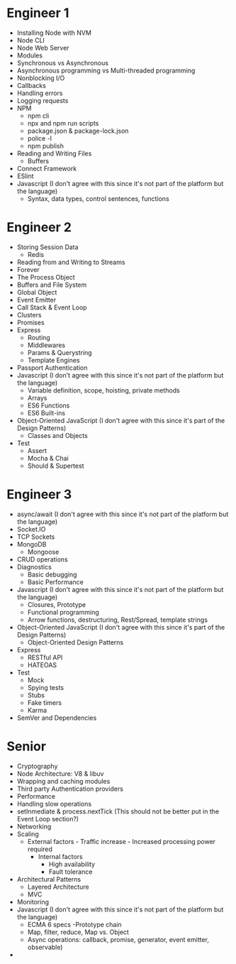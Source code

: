 # Engineer 1
- Installing Node with NVM
- Node CLI
- Node Web Server
- Modules
- Synchronous vs Asynchronous
- Asynchronous programming vs Multi-threaded programming
- Nonblocking I/O
- Callbacks
- Handling errors
- Logging requests
- NPM
  - npm cli
  - npx and npm run scripts
  - package.json & package-lock.json
  - police -l
  - npm publish
- Reading and Writing Files
	- Buffers
- Connect Framework
- ESlint
- Javascript (I don't agree with this since it's not part of the platform but the language)
  - Syntax, data types, control sentences, functions

# Engineer 2
- Storing Session Data
  - Redis
- Reading from and Writing to Streams
- Forever
- The Process Object
- Buffers and File System
- Global Object
- Event Emitter
- Call Stack & Event Loop
- Clusters
- Promises
- Express
  - Routing
  - Middlewares
  - Params & Querystring
  - Template Engines
- Passport Authentication
- Javascript (I don't agree with this since it's not part of the platform but the language)
	- Variable definition, scope, hoisting, private methods
	- Arrays
	- ES6 Functions
	- ES6 Built-ins
- Object-Oriented JavaScript (I don't agree with this since it's part of the Design Patterns)
	- Classes and Objects
- Test
  - Assert
  - Mocha & Chai
  - Should & Supertest

# Engineer 3
- async/await (I don't agree with this since it's not part of the platform but the language)
- Socket.IO
- TCP Sockets
- MongoDB
  - Mongoose
- CRUD operations
- Diagnostics
  - Basic debugging 
  - Basic Performance
- Javascript (I don't agree with this since it's not part of the platform but the language)
	- Closures, Prototype
	- Functional programming
	- Arrow functions, destructuring, Rest/Spread, template strings
- Object-Oriented JavaScript (I don't agree with this since it's part of the Design Patterns)
	- Object-Oriented Design Patterns
- Express
  - RESTful API
  - HATEOAS
- Test
  - Mock
  - Spying tests
  - Stubs
  - Fake timers
  - Karma
- SemVer and Dependencies

# Senior
- Cryptography
- Node Architecture: V8 & libuv
- Wrapping and caching modules
- Third party Authentication providers
- Performance
- Handling slow operations
- setInmediate & process.nextTick (This should not be better put in the Event Loop section?)
- Networking
- Scaling
  - External factors
		- Traffic increase
		- Increased processing power required
	- Internal factors
		- High availability
		- Fault tolerance
- Architectural Patterns
  - Layered Architecture
  - MVC
- Monitoring
- Javascript (I don't agree with this since it's not part of the platform but the language)
	- ECMA 6 specs
	-Prototype chain
	- Map, filter, reduce, Map vs. Object
	- Async operations: callback, promise, generator, event emitter, observable)
-
